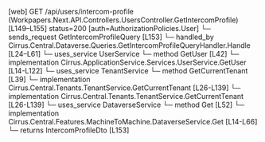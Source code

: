 [web] GET /api/users/intercom-profile  (Workpapers.Next.API.Controllers.UsersController.GetIntercomProfile)  [L149–L155] status=200 [auth=AuthorizationPolicies.User]
  └─ sends_request GetIntercomProfileQuery [L153]
    └─ handled_by Cirrus.Central.Dataverse.Queries.GetIntercomProfileQueryHandler.Handle [L24–L61]
      └─ uses_service UserService
        └─ method GetUser [L42]
          └─ implementation Cirrus.ApplicationService.Services.UserService.GetUser [L14-L122]
      └─ uses_service TenantService
        └─ method GetCurrentTenant [L39]
          └─ implementation Cirrus.Central.Tenants.TenantService.GetCurrentTenant [L26-L139]
          └─ implementation Cirrus.Central.Tenants.TenantService.GetCurrentTenant [L26-L139]
      └─ uses_service DataverseService
        └─ method Get [L52]
          └─ implementation Cirrus.Central.Features.MachineToMachine.DataverseService.Get [L14-L66]
  └─ returns IntercomProfileDto [L153]

